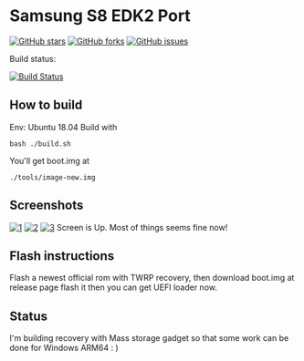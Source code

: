# Samsung S8 EDK2 Port

[![GitHub stars](https://img.shields.io/github/stars/evsio0n/edk2sdm)](https://github.com/evsio0n/edk2sdm/stargazers)
[![GitHub forks](https://img.shields.io/github/forks/evsio0n/edk2sdm)](https://github.com/evsio0n/edk2sdm/network)
[![GitHub issues](https://img.shields.io/github/issues/evsio0n/edk2sdm)](https://github.com/evsio0n/edk2sdm/issues)


Build status:

[![Build Status](https://dev.azure.com/1344729087/edk2sdm/_apis/build/status/Evsio0n.edk2sdm?branchName=master)](https://dev.azure.com/1344729087/edk2sdm/_build/latest?definitionId=2&branchName=master)

## How to build

Env: Ubuntu 18.04
Build with 

`bash ./build.sh` 

You'll get boot.img at 

`./tools/image-new.img`

## Screenshots
[![1](https://i.loli.net/2019/11/22/pnwQi7y3JFUHBuL.jpg)](https://i.loli.net/2019/11/22/pnwQi7y3JFUHBuL.jpg)
[![2](https://i.loli.net/2019/11/22/LsuYZFVDx1Cf83b.jpg)](https://i.loli.net/2019/11/22/LsuYZFVDx1Cf83b.jpg)
[![3](https://i.loli.net/2019/11/22/2h4zTZyNIqGv9Dx.jpg)](https://i.loli.net/2019/11/22/2h4zTZyNIqGv9Dx.jpg)
Screen is Up.
Most of things seems fine now!

## Flash instructions 

Flash a newest official rom with TWRP recovery, then download boot.img at release page flash it then you can get UEFI loader now.  

## Status
I'm building recovery with Mass storage gadget so that some work can be done for Windows ARM64 : )
